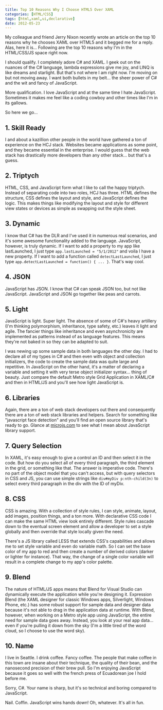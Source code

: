 ```yaml
---
title: Top 10 Reasons Why I Choose HTML5 Over XAML
categories: [HTML/CSS]
tags: [html,xaml,ui,declarative]
date: 2012-05-23
---
```


My colleague and friend Jerry Nixon recently wrote an article on the top 10 reasons why he chooses XAML over HTML5 and it begged me for a reply. Alas, here it is...
Following are the top 10 reasons why I'm in the HTML/CSS/JS space right now.

I should qualify. I completely adore C# and XAML. I geek out on the nuances of the C# language, lambda expressions give me joy, and LINQ is like dreams and starlight. But that's not where I am right now. I'm moving on but not moving away. I want both bullets in my belt... the sheer power of C# and the wit and fancy of JavaScript.

More qualification. I love JavaScript and at the same time I hate JavaScript. Sometimes it makes me feel like a coding cowboy and other times like I'm in its gallows.

So here we go...

## 1. Skill Ready
I and about a kazillion other people in the world have gathered a ton of experience on the HCJ stack. Websites became applications as some point, and they became essential in the enterprise. I would guess that the web stack has drastically more developers than any other stack... but that's a guess.

## 2. Triptych
HTML, CSS, and JavaScript form what I like to call the happy triptych. Instead of separating code into two roles, HCJ has three. HTML defines the structure, CSS defines the layout and style, and JavaScript defines the logic. This makes things like modifying the layout and style for different view states or devices as simple as swapping out the style sheet.

## 3. Dynamic
I know that C# has the DLR and I've used it in numerous real scenarios, and it's some awesome functionality added to the language. JavaScript, however, is truly dynamic. If I want to add a property to my app like lastLaunched, I just type `app.lastLaunched = "5/1/2012"` and voila I have a new property. If I want to add a function called `detectLastLaunched`, I just type `app.detectLastLaunched = function() { ... }`. That's way cool.

## 4. JSON
JavaScript has JSON. I know that C# can speak JSON too, but not like JavaScript. JavaScript and JSON go together like peas and carrots.

## 5. Light
JavaScript is light. Super light. The absence of some of C#'s heavy artillery (I'm thinking polymorphism, inheritance, type safety, etc.) leaves it light and agile. The fancier things like inheritance and even asynchronicity are implemented as patterns instead of as language features. This means they're not baked in so they can be adapted to suit.

I was newing up some sample data in both languages the other day. I had to declare all of my types in C# and then even with object and collection initializers, the code to create the sample data was quite large and repetitive. In JavaScript on the other hand, it's a matter of declaring a variable and setting it with very terse object initializer syntax... thing of beauty.
Just compare the default Metro style Grid Application in XAML/C# and then in HTML/JS and you'll see how light JavaScript is.
 
## 6. Libraries
Again, there are a ton of web stack developers out there and consequently there are a ton of web stack libraries and helpers. Search for something like "javascript face detection" and you'll find an open source library that's ready to go. Glance at [microjs.com](http://microjs.com) to see what I mean about JavaScript library support.

## 7. Query Selection
In XAML, it's easy enough to give a control an ID and then select it in the code. But how do you select all of every third paragraph, the third element in the grid, or something like that. The answer is imperative code. There's no part of the object model that you can't access, but with query selectors in CSS and JS, you can use simple strings like `div#myDiv p:nth-child(3n)` to select every third paragraph in the div with the ID of myDiv.

## 8. CSS
CSS is amazing. With a collection of style rules, I can style, animate, layout, add images, position things, and a ton more. With declarative CSS code I can make the same HTML view look entirely different. Style rules cascade down to the eventual screen element and allow a developer to set a style globally and then override that style locally given the need.

There's a JS library called LESS that extends CSS's capabilities and allows me to set style variable and even do variable math. So I can set the base color of my app to red and then create a number of derived colors (darker or lighter for instance). That way, the change of a single color variable will result in a complete change to my app's color palette.

## 9. Blend
The nature of HTML/JS apps means that Blend for Visual Studio can dynamically execute the application while you're designing it. Expression Blend (the XAML designer for classic Windows apps, Silverlight, Windows Phone, etc.) has some robust support for sample data and designer data because it's not able to drag in the application data at runtime. With Blend, however, when working on a Metro style app using JavaScript, the entire need for sample data goes away. Instead, you look at your real app data... even if you're pulling it down from the sky (I'm a little tired of the word cloud, so I choose to use the word sky).

## 10. Name
I live in Seattle. I drink coffee. Fancy coffee. The people that make coffee in this town are insane about their technique, the quality of their bean, and the nanosecond precision of their brew pull. So I'm enjoying JavaScript because it goes so well with the french press of Ecuadorean joe I hold before me.

Sorry, C#. Your name is sharp, but it's so technical and boring compared to JavaScript.

Nail. Coffin. JavaScript wins hands down! Oh, whatever. It's all in fun.